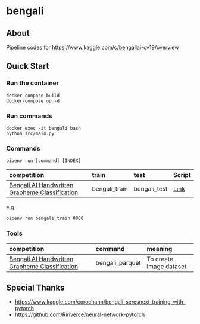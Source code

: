 # bengali
## About
Pipeline codes for https://www.kaggle.com/c/bengaliai-cv19/overview

## Quick Start

### Run the container

```
docker-compose build
docker-compose up -d
```

### Run commands

```
docker exec -it bengali bash
python src/main.py
```

### Commands

```
pipenv run [command] [INDEX]
```

|competition|train|test|Script|
|:-|:-|:-|:-|
|[Bengali.AI Handwritten Grapheme Classification](https://www.kaggle.com/c/bengaliai-cv19)|bengali_train|bengali_test|[Link](https://github.com/j20232/bengali/blob/master/pipeline/Bengali.py)|

e.g.

```
pipenv run bengali_train 0000
```

### Tools

|competition|command|meaning|
|:-|:-|:-|
|[Bengali.AI Handwritten Grapheme Classification](https://www.kaggle.com/c/bengaliai-cv19)|bengali_parquet|To create image dataset|


## Special Thanks

- https://www.kaggle.com/corochann/bengali-seresnext-training-with-pytorch
- https://github.com/Ririverce/neural-network-pytorch
